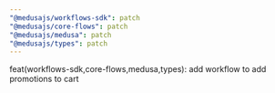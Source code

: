 ```yaml
---
"@medusajs/workflows-sdk": patch
"@medusajs/core-flows": patch
"@medusajs/medusa": patch
"@medusajs/types": patch
---
```


feat(workflows-sdk,core-flows,medusa,types): add workflow to add promotions to cart

